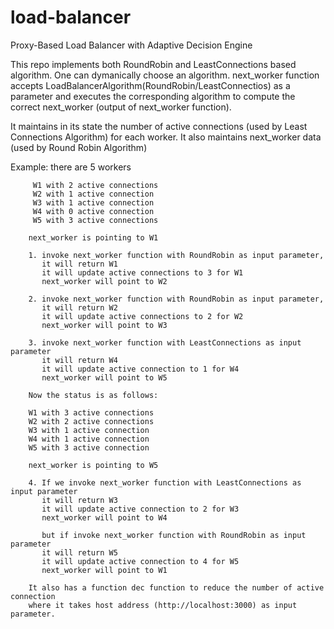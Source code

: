 # load-balancer
Proxy-Based Load Balancer with Adaptive Decision Engine

This repo implements both RoundRobin and LeastConnections based algorithm.
One can dymanically choose an algorithm.
next_worker function accepts LoadBalancerAlgorithm(RoundRobin/LeastConnectios) 
as a parameter and executes the corresponding algorithm to compute 
the correct next_worker (output of next_worker function).

It maintains in its state the number of active connections 
(used by Least Connections Algorithm) for each worker. 
It also maintains next_worker data (used by Round Robin Algorithm)

Example: there are 5 workers 

         W1 with 2 active connections 
         W2 with 1 active connection
         W3 with 1 active connection
         W4 with 0 active connection 
         W5 with 3 active connections

        next_worker is pointing to W1

        1. invoke next_worker function with RoundRobin as input parameter,
           it will return W1
           it will update active connections to 3 for W1
           next_worker will point to W2

        2. invoke next_worker function with RoundRobin as input parameter,
           it will return W2
           it will update active connections to 2 for W2
           next_worker will point to W3

        3. invoke next_worker function with LeastConnections as input parameter
           it will return W4
           it will update active connection to 1 for W4
           next_worker will point to W5

        Now the status is as follows:

        W1 with 3 active connections
        W2 with 2 active connections
        W3 with 1 active connection
        W4 with 1 active connection
        W5 with 3 active connection

        next_worker is pointing to W5

        4. If we invoke next_worker function with LeastConnections as input parameter
           it will return W3
           it will update active connection to 2 for W3
           next_worker will point to W4

           but if invoke next_worker function with RoundRobin as input parameter
           it will return W5
           it will update active connection to 4 for W5
           next_worker will point to W1

        It also has a function dec function to reduce the number of active connection
        where it takes host address (http://localhost:3000) as input parameter.



         


